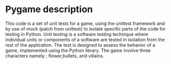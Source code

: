 # Pygame description
This code is a set of unit tests for a game, using the unittest framework and by use of mock (patch from unittest) to isolate specific parts of the code for testing in Python. Unit testing is a software testing technique where individual units or components of a software are tested in isolation from the rest of the application. The test is designed to assess the behavior of a game, implemented using the Python library. The game involve three characters namely ; flower,bullets, and villains.
    
